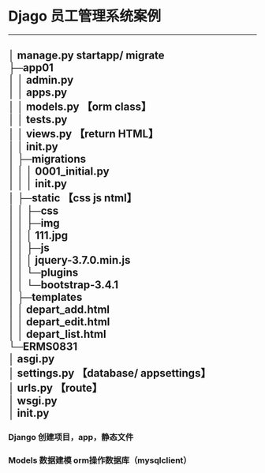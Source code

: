 # Djago 员工管理系统案例
---
│  manage.py      startapp/ migrate<br>
├─app01<br>
│  │  admin.py<br>
│  │  apps.py<br>
│  │  models.py        【orm class】 <br>
│  │  tests.py<br>
│  │  views.py        【return HTML】<br>
│  │  __init__.py<br>
│  ├─migrations<br>
│  │  │  0001_initial.py<br>
│  │  │  __init__.py<br>
│  ├─static           【css js ntml】<br>
│  │  ├─css<br>
│  │  ├─img<br>
│  │  │      111.jpg<br>
│  │  ├─js<br>
│  │  │      jquery-3.7.0.min.js<br>
│  │  └─plugins<br>
│  │      └─bootstrap-3.4.1<br>
│  ├─templates<br>
│  │      depart_add.html<br>
│  │      depart_edit.html<br>
│  │      depart_list.html<br>
└─ERMS0831<br>
    │  asgi.py<br>
    │  settings.py      【database/  appsettings】<br>
    │  urls.py          【route】<br>
    │  wsgi.py<br>
    │  __init__.py<br>
---

### Django 创建项目，app，静态文件
### Models 数据建模 orm操作数据库（mysqlclient）
